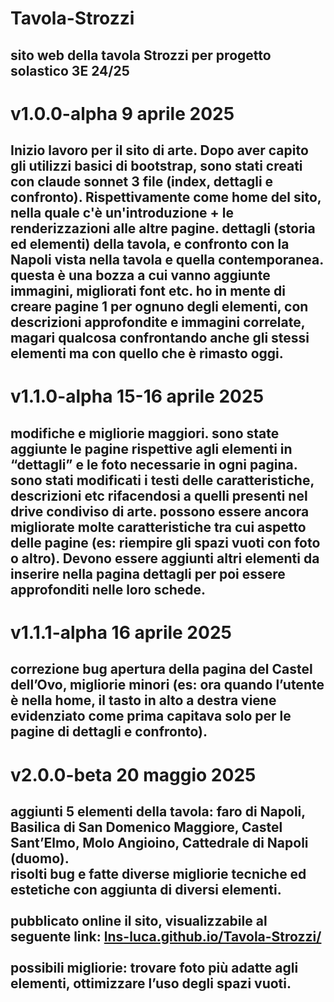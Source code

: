 # Tavola-Strozzi
## sito web della tavola Strozzi per progetto solastico 3E 24/25

# v1.0.0-alpha 9 aprile 2025
## Inizio lavoro per il sito di arte. Dopo aver capito gli utilizzi basici di bootstrap, sono stati creati con claude sonnet 3 file (index, dettagli e confronto). Rispettivamente come home del sito, nella quale c'è un'introduzione + le renderizzazioni alle altre pagine. dettagli (storia ed elementi) della tavola, e confronto con la Napoli vista nella tavola e quella contemporanea. <br> questa è una bozza a cui vanno aggiunte immagini, migliorati font etc. ho in mente di creare pagine 1 per ognuno degli elementi, con descrizioni approfondite e immagini correlate, magari qualcosa confrontando anche gli stessi elementi ma con quello che è rimasto oggi.

# v1.1.0-alpha 15-16 aprile 2025
## modifiche e migliorie maggiori. sono state aggiunte le pagine rispettive agli elementi in “dettagli” e le foto necessarie in ogni pagina. sono stati modificati i testi delle caratteristiche, descrizioni etc rifacendosi a quelli presenti nel drive condiviso di arte.  possono essere ancora migliorate molte caratteristiche tra cui aspetto delle pagine (es: riempire gli spazi vuoti con foto o altro). Devono essere aggiunti altri elementi da inserire nella pagina dettagli per poi essere approfonditi nelle loro schede.

# v1.1.1-alpha 16 aprile 2025
## correzione bug apertura della pagina del Castel dell’Ovo, migliorie minori (es: ora quando l’utente è nella home, il tasto in alto a destra viene evidenziato come prima capitava solo per le pagine di dettagli e confronto).

# v2.0.0-beta 20 maggio 2025
## aggiunti 5 elementi della tavola: faro di Napoli, Basilica di San Domenico Maggiore, Castel Sant’Elmo, Molo Angioino, Cattedrale di Napoli (duomo). <br> risolti bug e fatte diverse migliorie tecniche ed estetiche con aggiunta di diversi elementi. <br><br> pubblicato online il sito, visualizzabile al seguente link: [lns-luca.github.io/Tavola-Strozzi/](lns-luca.github.io/Tavola-Strozzi/) <br><br> possibili migliorie: trovare foto più adatte agli elementi, ottimizzare l’uso degli spazi vuoti.
